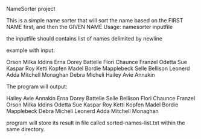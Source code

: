 NameSorter project

This is a simple name sorter that will sort the name based on the FIRST NAME first, and then the GIVEN NAME
Usage: namesorter inputfile

the inputfile should contains list of names delimited by newline

example with input:

Orson Milka Iddins
Erna Dorey Battelle
Flori Chaunce Franzel
Odetta Sue Kaspar
Roy Ketti Kopfen
Madel Bordie Mapplebeck
Selle Bellison
Leonerd Adda Mitchell Monaghan
Debra Micheli
Hailey Avie Annakin


The program will output:

Hailey Avie Annakin
Erna Dorey Battelle
Selle Bellison
Flori Chaunce Franzel
Orson Milka Iddins
Odetta Sue Kaspar
Roy Ketti Kopfen
Madel Bordie Mapplebeck
Debra Micheli
Leonerd Adda Mitchell Monaghan

program will store its result in file called sorted-names-list.txt within the same directory.
